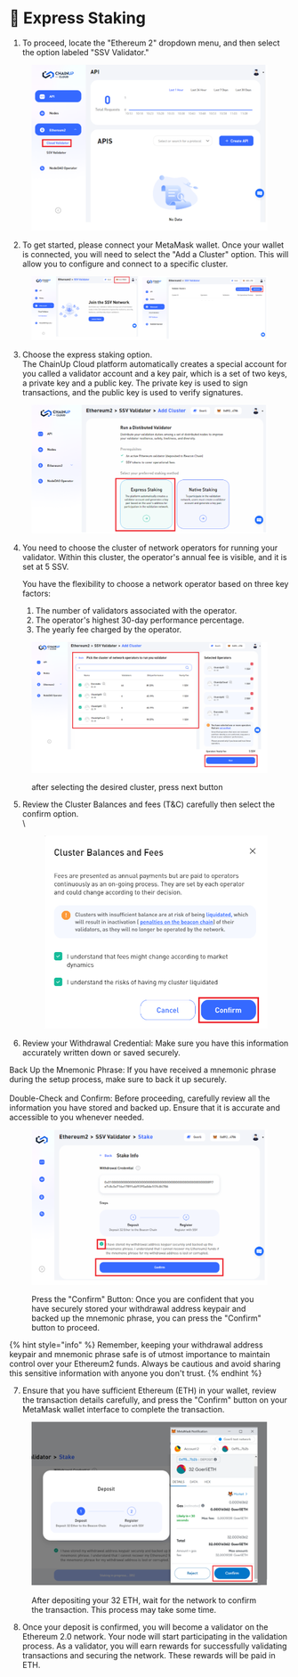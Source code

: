 # 🏓 Express Staking

1. To proceed, locate the "Ethereum 2" dropdown menu, and then select the option labeled "SSV Validator."

<figure><img src="../../.gitbook/assets/image (13).png" alt=""><figcaption></figcaption></figure>



2. To get started, please connect your MetaMask wallet. Once your wallet is connected, you will need to select the "Add a Cluster" option. This will allow you to configure and connect to a specific cluster.

<figure><img src="../../.gitbook/assets/image (3).png" alt=""><figcaption></figcaption></figure>

3. Choose the express staking option. \
   The ChainUp Cloud platform automatically creates a special account for you called a validator account and  a key pair, which is a set of two keys, a private key and a public key. The private key is used to sign transactions, and the public key is used to verify signatures.

<figure><img src="../../.gitbook/assets/image (5) (4).png" alt=""><figcaption></figcaption></figure>

4.  You need to choose the cluster of network operators for running your validator. Within this cluster, the operator's annual fee is visible, and it is set at 5 SSV.&#x20;



    You have the flexibility to choose a network operator based on three key factors:

    1. The number of validators associated with the operator.
    2. The operator's highest 30-day performance percentage.
    3. The yearly fee charged by the operator.

<figure><img src="../../.gitbook/assets/image (16).png" alt=""><figcaption><p>after selecting the desired cluster, press next button</p></figcaption></figure>

5.  Review the Cluster Balances and fees (T\&C) carefully then select the confirm option. \
    \


    <figure><img src="../../.gitbook/assets/image (14).png" alt=""><figcaption></figcaption></figure>
6. Review your Withdrawal Credential:  Make sure you have this information accurately written down or saved securely.

Back Up the Mnemonic Phrase: If you have received a mnemonic phrase during the setup process, make sure to back it up securely.\
\
Double-Check and Confirm: Before proceeding, carefully review all the information you have stored and backed up. Ensure that it is accurate and accessible to you whenever needed.

<figure><img src="../../.gitbook/assets/image (20).png" alt=""><figcaption><p>Press the "Confirm" Button: Once you are confident that you have securely stored your withdrawal address keypair and backed up the mnemonic phrase, you can press the "Confirm" button to proceed.</p></figcaption></figure>



{% hint style="info" %}
Remember, keeping your withdrawal address keypair and mnemonic phrase safe is of utmost importance to maintain control over your Ethereum2 funds. Always be cautious and avoid sharing this sensitive information with anyone you don't trust.
{% endhint %}

7. Ensure that you have sufficient Ethereum (ETH) in your wallet, review the transaction details carefully, and press the "Confirm" button on your MetaMask wallet interface to complete the transaction.

<figure><img src="../../.gitbook/assets/image (11).png" alt=""><figcaption><p>After depositing your 32 ETH, wait for the network to confirm the transaction. This process may take some time.</p></figcaption></figure>

8.  Once your deposit is confirmed, you will become a validator on the Ethereum 2.0 network. Your node will start participating in the validation process. As a validator, you will earn rewards for successfully validating transactions and securing the network. These rewards will be paid in ETH.





